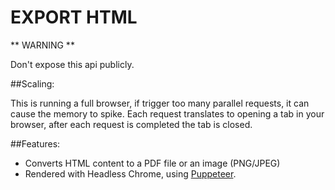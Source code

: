 # EXPORT HTML

** WARNING **

Don't expose this api publicly.

##Scaling:

This is running a full browser, if trigger too many parallel requests, it can cause the memory to spike.
Each request translates to opening a tab in your browser, after each request is completed the tab is closed.

##Features:

- Converts HTML content to a PDF file or an image (PNG/JPEG)
- Rendered with Headless Chrome, using [Puppeteer](https://github.com/GoogleChrome/puppeteer).
